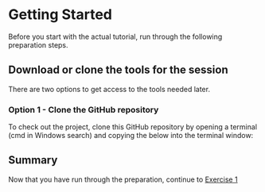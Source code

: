 # Getting Started

Before you start with the actual tutorial, run through the following preparation steps.

## Download or clone the tools for the session

There are two options to get access to the tools needed later. 

### Option 1 - Clone the GitHub repository 

To check out the project, clone this GitHub repository by opening a terminal (cmd in Windows search) and copying the below into the terminal window:

## Summary

Now that you have run through the preparation, continue to [Exercise 1](../ex1/README.md)
